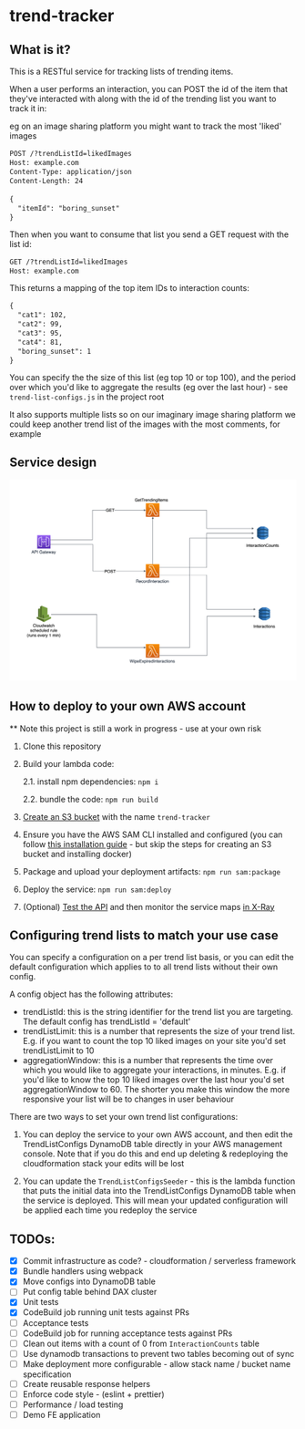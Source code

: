 # trend-tracker

## What is it?

This is a RESTful service for tracking lists of trending items.

When a user performs an interaction, you can POST the id of the item that they've interacted with along with the id of the trending list you want to track it in:

eg on an image sharing platform you might want to track the most 'liked' images

```
POST /?trendListId=likedImages
Host: example.com
Content-Type: application/json
Content-Length: 24

{
  "itemId": "boring_sunset"
}
```

Then when you want to consume that list you send a GET request with the list id:

```
GET /?trendListId=likedImages
Host: example.com
```

This returns a mapping of the top item IDs to interaction counts:

```
{
  "cat1": 102,
  "cat2": 99,
  "cat3": 95,
  "cat4": 81,
  "boring_sunset": 1
}
```

You can specify the the size of this list (eg top 10 or top 100), and the period over which you'd like to aggregate the results (eg over the last hour) - see `trend-list-configs.js` in the project root

It also supports multiple lists so on our imaginary image sharing platform we could keep another trend list of the images with the most comments, for example

## Service design

![service diagram](./service-diagram.png)

## How to deploy to your own AWS account

\*\* Note this project is still a work in progress - use at your own risk

1. Clone this repository

2. Build your lambda code:

   2.1. install npm dependencies: `npm i`

   2.2. bundle the code: `npm run build`

3. [Create an S3 bucket](https://docs.aws.amazon.com/AmazonS3/latest/gsg/CreatingABucket.html) with the name `trend-tracker`

4. Ensure you have the AWS SAM CLI installed and configured (you can follow [this installation guide](https://docs.aws.amazon.com/serverless-application-model/latest/developerguide/serverless-sam-cli-install.html) - but skip the steps for creating an S3 bucket and installing docker)

5. Package and upload your deployment artifacts: `npm run sam:package`

6. Deploy the service: `npm run sam:deploy`

7. (Optional) [Test the API](https://docs.aws.amazon.com/apigateway/latest/developerguide/how-to-call-api.html#apigateway-how-to-call-rest-api) and then monitor the service maps [in X-Ray](https://docs.aws.amazon.com/xray/latest/devguide/aws-xray.html)

## Configuring trend lists to match your use case

You can specify a configuration on a per trend list basis, or you can edit the default configuration which applies to to all trend lists without their own config.

A config object has the following attributes:

- trendListId: this is the string identifier for the trend list you are targeting. The default config has trendListId = 'default'
- trendListLimit: this is a number that represents the size of your trend list. E.g. if you want to count the top 10 liked images on your site you'd set trendListLimit to 10
- aggregationWindow: this is a number that represents the time over which you would like to aggregate your interactions, in minutes. E.g. if you'd like to know the top 10 liked images over the last hour you'd set aggregationWindow to 60. The shorter you make this window the more responsive your list will be to changes in user behaviour

There are two ways to set your own trend list configurations:

1. You can deploy the service to your own AWS account, and then edit the TrendListConfigs DynamoDB table directly in your AWS management console. Note that if you do this and end up deleting & redeploying the cloudformation stack your edits will be lost

2. You can update the `TrendListConfigsSeeder` - this is the lambda function that puts the initial data into the TrendListConfigs DynamoDB table when the service is deployed. This will mean your updated configuration will be applied each time you redeploy the service

## TODOs:

- [x] Commit infrastructure as code? - cloudformation / serverless framework
- [x] Bundle handlers using webpack
- [x] Move configs into DynamoDB table
- [ ] Put config table behind DAX cluster
- [x] Unit tests
- [x] CodeBuild job running unit tests against PRs
- [ ] Acceptance tests
- [ ] CodeBuild job for running acceptance tests against PRs
- [ ] Clean out items with a count of 0 from `InteractionCounts` table
- [ ] Use dynamodb transactions to prevent two tables becoming out of sync
- [ ] Make deployment more configurable - allow stack name / bucket name specification
- [ ] Create reusable response helpers
- [ ] Enforce code style - (eslint + prettier)
- [ ] Performance / load testing
- [ ] Demo FE application
